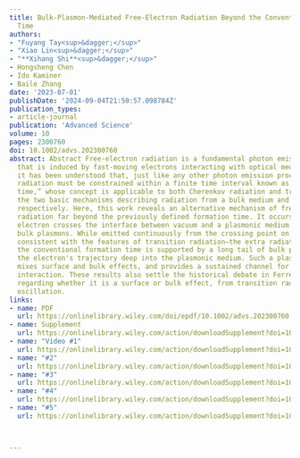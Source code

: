 ```yaml
---
title: Bulk‐Plasmon‐Mediated Free‐Electron Radiation Beyond the Conventional Formation
  Time
authors:
- "Fuyang Tay<sup>&dagger;</sup>"
- "Xiao Lin<sup>&dagger;</sup>"
- "**Xihang Shi**<sup>&dagger;</sup>"
- Hongsheng Chen
- Ido Kaminer
- Baile Zhang
date: '2023-07-01'
publishDate: '2024-09-04T21:50:57.098784Z'
publication_types:
- article-journal
publication: 'Advanced Science'
volume: 10
pages: 2300760
doi: 10.1002/advs.202300760
abstract: Abstract Free‐electron radiation is a fundamental photon emission process
  that is induced by fast‐moving electrons interacting with optical media. Historically,
  it has been understood that, just like any other photon emission process, free‐electron
  radiation must be constrained within a finite time interval known as the “formation
  time,” whose concept is applicable to both Cherenkov radiation and transition radiation,
  the two basic mechanisms describing radiation from a bulk medium and from an interface,
  respectively. Here, this work reveals an alternative mechanism of free‐electron
  radiation far beyond the previously defined formation time. It occurs when a fast
  electron crosses the interface between vacuum and a plasmonic medium supporting
  bulk plasmons. While emitted continuously from the crossing point on the interface—thus
  consistent with the features of transition radiation—the extra radiation beyond
  the conventional formation time is supported by a long tail of bulk plasmons following
  the electron's trajectory deep into the plasmonic medium. Such a plasmonic tail
  mixes surface and bulk effects, and provides a sustained channel for electron–interface
  interaction. These results also settle the historical debate in Ferrell radiation,
  regarding whether it is a surface or bulk effect, from transition radiation or plasmonic
  oscillation.
links:
- name: PDF
  url: https://onlinelibrary.wiley.com/doi/epdf/10.1002/advs.202300760
- name: Supplement
  url: https://onlinelibrary.wiley.com/action/downloadSupplement?doi=10.1002%2Fadvs.202300760&file=advs5682-sup-0001-SuppMat.pdf
- name: "Video #1"
  url: https://onlinelibrary.wiley.com/action/downloadSupplement?doi=10.1002%2Fadvs.202300760&file=advs5682-sup-0002-MovieS1.mp4
- name: "#2"
  url: https://onlinelibrary.wiley.com/action/downloadSupplement?doi=10.1002%2Fadvs.202300760&file=advs5682-sup-0003-MovieS2.mp4
- name: "#3"
  url: https://onlinelibrary.wiley.com/action/downloadSupplement?doi=10.1002%2Fadvs.202300760&file=advs5682-sup-0004-MovieS3.mp4
- name: "#4"
  url: https://onlinelibrary.wiley.com/action/downloadSupplement?doi=10.1002%2Fadvs.202300760&file=advs5682-sup-0005-MovieS4.mp4
- name: "#5"
  url: https://onlinelibrary.wiley.com/action/downloadSupplement?doi=10.1002%2Fadvs.202300760&file=advs5682-sup-0006-MovieS5.mp4



---
```

